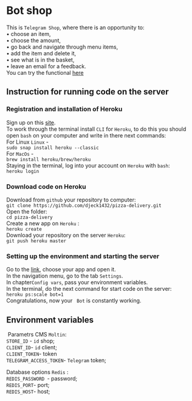 # Bot shop
 This is ```Telegram Shop```, where there is an opportunity to:<br>
 • choose an item,<br>
 • choose the amount,<br>
 • go back and navigate through menu items,<br>
 • add the item and delete it,<br>
 • see what is in the basket,<br>
 • leave an email for a feedback.<br>
 You can try the functional <a href='https://t.me/DevmanLesson3_bot'>here</a>

## Instruction for running code on the server

### Registration and installation of Heroku

Sign up on this  <a href='https://signup.heroku.com/dc'>site</a>.
<br>
To work through the terminal install ```CLI``` for ```Heroku```, to do this you should open ``bash`` on your computer and write in there next commands: 
<br>
For Linux  ```Linux``` -<br>
```sudo snap install heroku --classic```
<br>
For ```MacOs``` - <br>
```brew install heroku/brew/heroku```
<br>
Staying in the terminal, log into your account on ```Heroku``` with ```bash```:
<br>
```heroku login```
<br>
### Download code on Heroku

Download from ```github``` your repository to computer:
<br>
```git clone https://github.com/djeck1432/pizza-delivery.git```
<br>
Open the folder:
<br>
```cd pizza-delivery ```
<br>
Create a new app on ```Heroku``` :
<br>
```heroku create```
<br>
Download your repository on the server ```Heroku```:
<br>
```git push heroku master```
<br>

### Setting up the environment and starting the server

Go to the <a href='https://dashboard.heroku.com/apps'>link</a>, choose your app and open it.
<br>
In the navigation menu, go to the tab ```Settings```.
<br>
In chapter```Config vars```, pass your environment variables.
<br>
In the terminal, do the next command for start code on the server:<br>
```heroku ps:scale bot=1```
<br>
Congratulations, now your `` Bot`` is constantly working.
<a name='env'></a>


## Environment variables 
 Parametrs CMS ```Moltin```:
<br>
```STORE_ID``` - ```id``` shop;
<br>
```CLIENT_ID```- ```id``` client;
<br>
```CLIENT_TOKEN```- token 
<br>
```TELEGRAM_ACCESS_TOKEN```- ```Telegram``` token;
<br>

Database options ```Redis``` :
<br>
```REDIS_PASSWORD ```-  password;
<br>
```REDIS_PORT```- port;
<br>
```REDIS_HOST```- host;
